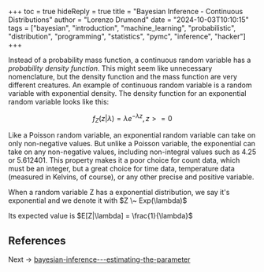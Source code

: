 +++
toc = true
hideReply = true
title = "Bayesian Inference - Continuous Distributions"
author = "Lorenzo Drumond"
date = "2024-10-03T10:10:15"
tags = ["bayesian",  "introduction",  "machine_learning",  "probabilistic",  "distribution",  "programming",  "statistics",  "pymc",  "inference",  "hacker"]
+++



Instead of a probability mass function, a continuous random variable has a _probability density function_. This might seem like unnecessary nomenclature, but the density function and the mass function are very different creatures. An example of continuous random variable is a random variable with exponential density. The density function for an exponential random variable looks like this:

$$
f_Z(z|\lambda) = \lambda e^{-\lambda z}, z >= 0
$$

Like a Poisson random variable, an exponential random variable can take on only non-negative values. But unlike a Poisson variable, the exponential can take on any non-negative values, including non-integral values such as 4.25 or 5.612401. This property makes it a poor choice for count data, which must be an integer, but a great choice for time data, temperature data (measured in Kelvins, of course), or any other precise and positive variable.

When a random variable Z has a exponential distribution, we say it's exponential and we denote it with $Z \~ Exp(\lambda)$

Its expected value is $E[Z|\lambda] = \frac{1}{\lambda}$

## References

Next -> [bayesian-inference---estimating-the-parameter](/wiki/bayesian-inference---estimating-the-parameter/)
